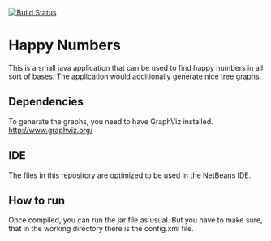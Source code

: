 [![Build Status](https://travis-ci.org/adriansuter/HappyNumbers.svg?branch=master)](https://travis-ci.org/adriansuter/HappyNumbers)

# Happy Numbers

This is a small java application that can be used to find happy numbers in all
sort of bases. The application would additionally generate nice tree graphs.


## Dependencies

To generate the graphs, you need to have GraphViz installed. http://www.graphviz.org/


## IDE

The files in this repository are optimized to be used in the NetBeans IDE.


## How to run

Once compiled, you can run the jar file as usual. But you have to make sure, that in the working directory there is the config.xml file.
